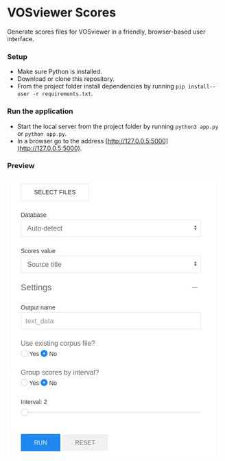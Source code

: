 # VOSviewer Scores

Generate scores files for VOSviewer in a friendly, browser-based user interface.

### Setup
- Make sure Python is installed.
- Download or clone this repository.
- From the project folder install dependencies by running `pip install--user -r requirements.txt`.

### Run the application
- Start the local server from the project folder by running `python3 app.py` or `python app.py`.
- In a browser go to the address [http://127.0.0.5:5000](http://127.0.0.5:5000).

### Preview
![Application preview](static/preview01.png)